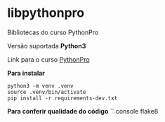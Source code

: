 # libpythonpro
Bibliotecas do curso PythonPro

Versão suportada **Python3**

Link para o curso [PythonPro](https://www.python.pro.br)

**Para instalar**
```console
python3 -m venv .venv
source .venv/bin/activate
pip install -r requirements-dev.txt 
```
**Para conferir qualidade do código**
`` console
flake8
````